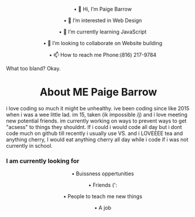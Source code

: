 <ul align="center">
  <p>• 👋 Hi, I’m Paige Barrow</p>
  <p>• 👀 I’m interested in Web Design</p>
  <p>• 🌱 I’m currently learning JavaScript</p>
  <p>• 💞️ I’m looking to collaborate on Website building</p>
  <p>•  📫 How to reach me Phone:(816) 217-9784</p>
</ul>
<!---
PageNotFound40/PageNotFound40 is a ✨ special ✨ repository because its `README.md` (this file) appears on your GitHub profile.
You can click the Preview link to take a look at your changes.
--->
What too bland? Okay.
<h1 align="center">About ME Paige Barrow</h1>
i love coding so much it might be unhealthy. ive been coding since like 2015 when i was a wee little lad. im 15, taken (ik impossible /j) and i love meeting new potential friends. im currently working on ways to prevent ways to get "acsess" to things they shouldnt. If i could i would code all day but i dont code much on github till recently i usually use VS. and i LOVEEEE tea and anything cherry, I would eat anything cherry all day while i code if i was not currently in school. 
<h3>I am currently looking for</h3>
<ul align="center">
<p>• Buissness oppertunities </p>
<p>• Friends (':</p>
<p>• People to teach me new things</p>
<p>• A job</p>
</ul>
